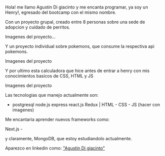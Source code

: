 Hola! me llamo Agustin Di giacinto y me encanta programar, ya soy un Henry!, egresado del bootcamp con el mismo nombre.

Con un proyecto grupal, creado entre 8 personas sobre una sede de adopcion y cuidado de perritos.

Imagenes del proyecto...

Y un proyecto individual sobre pokemons, que consume la respectiva api pokemons.

Imagenes del proyecto

Y por ultimo esta calculadora que hice antes de entrar a henry con mis conocimientos basicos de CSS, HTML y JS

Imagenes del proyecto

Las tecnologias que manejo actualmente son:

* postgresql node.js express react.js Redux | HTML - CSS - JS (hacer con imagenes)

Me encantaria aprender nuevos frameworks como:

Next.js - 

y claramente, MongoDB, que estoy estudiandolo actualmente.

Aparezco en linkedin como: <a href='https://www.linkedin.com/in/agustin-digiacinto/'>"Agustin Di giacinto"</a>
